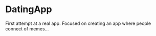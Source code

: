 # DatingApp
First attempt at a real app. Focused on creating an app where people connect of memes...
